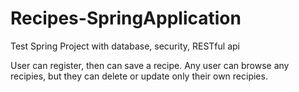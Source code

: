 # Recipes-SpringApplication
Test Spring Project with database, security, RESTful api

User can register, then can save a recipe. Any user can browse any recipies, but they can delete or update only their own recipies.
